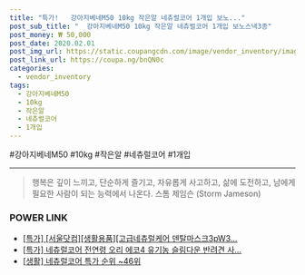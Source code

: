 ```yaml
--- 
title: "특가!   강아지베네M50 10kg 작은알 네츄럴코어 1개입 보노..." 
post_sub_title: "  강아지베네M50 10kg 작은알 네츄럴코어 1개입 보노스낵3종" 
post_money: ₩ 50,000 
post_date: 2020.02.01 
post_img_url: https://static.coupangcdn.com/image/vendor_inventory/images/2019/02/15/0/2/32401796-d18b-4738-812d-27166a41d5c3.jpg 
post_link_url: https://coupa.ng/bnQN0c 
categories: 
  - vendor_inventory 
tags: 
  - 강아지베네M50 
  - 10kg 
  - 작은알 
  - 네츄럴코어 
  - 1개입 
--- 
```

  #강아지베네M50 #10kg #작은알 #네츄럴코어 #1개입 
<hr> 

> 행복은 깊이 느끼고, 단순하게 즐기고, 자유롭게 사고하고, 삶에 도전하고, 남에게 필요한 사람이 되는 능력에서 나온다. 스톰 제임슨 (Storm Jameson) 


### POWER LINK

* <a href="https://blog.naver.com/santokki14/221792413264" target="_blank">[특가] [서울닷컴][생활용품][고급네츄럴케어 덴탈마스크3pW3...</a>
* <a href="https://blog.naver.com/an0733/221793062768" target="_blank">[특가] 네츄럴코어 전연령 오리 에코4 유기농 슬림다운 반려견 사...</a>
* <a href="https://blog.naver.com/sakai111/221792877336" target="_blank"> [생활] 네츄럴코어 특가 순위 ~46위</a>
